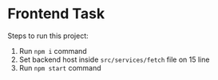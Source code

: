 # Frontend Task

Steps to run this project:

1. Run `npm i` command
2. Set backend host inside `src/services/fetch` file on 15 line
3. Run `npm start` command
